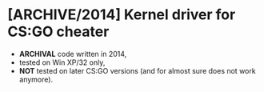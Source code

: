 # [ARCHIVE/2014] Kernel driver for CS:GO cheater
- **ARCHIVAL** code written in 2014,
- tested on Win XP/32 only,
- **NOT** tested on later CS:GO versions (and for almost sure does not work anymore).



